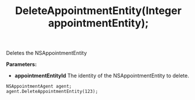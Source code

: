 ﻿---
uid: crmscript_ref_NSAppointmentAgent_DeleteAppointmentEntity
title: DeleteAppointmentEntity(Integer appointmentEntity);
intellisense: NSAppointmentAgent.DeleteAppointmentEntity
keywords: NSAppointmentAgent, DeleteAppointmentEntity
so.topic: reference
---

Deletes the NSAppointmentEntity
  
**Parameters:**
 - **appointmentEntityId** The identity of the NSAppointmentEntity to delete.

```crmscript
NSAppointmentAgent agent;
agent.DeleteAppointmentEntity(123);
```

